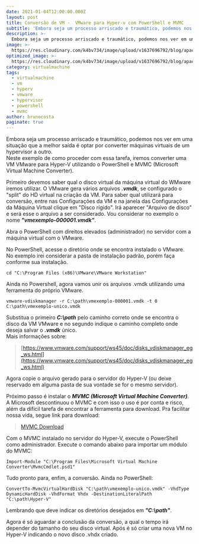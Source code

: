 ```yaml
---
date: 2021-01-04T12:00:00.000Z
layout: post
title: Conversão de VM -  VMware para Hyper-v com PowerShell e MVMC
subtitle: 'Embora seja um processo arriscado e traumático, podemos nos ver em uma situação que a melhor saída é optar por converter máquinas virtuais de um hypervisor a outro.'
description: >-
  Embora seja um processo arriscado e traumático, podemos nos ver em uma situação que a melhor saída é optar por converter máquinas virtuais de um hypervisor a outro.
image: >-
  https://res.cloudinary.com/k4bv734/image/upload/v1637696792/blog/apache_aqldc8.jpg
optimized_image: >-
  https://res.cloudinary.com/k4bv734/image/upload/v1637696792/blog/apache_optimized_a0make.jpg
category: virtualmachine
tags:
  - virtualmachine
  - vm
  - hyperv
  - vmware
  - hypervisor
  - powershell
  - mvmc
author: brunocosta
paginate: true
---
```

Embora seja um processo arriscado e traumático, podemos nos ver em uma situação que a melhor saída é optar por converter máquinas virtuais de um hypervisor a outro.  
Neste exemplo de como proceder com essa tarefa, iremos converter uma VM VMware para Hyper-V utilizando o PowerShell e MVMC (Microsoft Virtual Machine Converter).

Primeiro devemos saber qual o disco virtual da máquina virtual do WMware iremos utilizar. O VMware gera vários arquivos ***.vmdk***, se configurado o "split" do HD virtual na criação da VM. Para saber qual utilizará para conversão, entre nas Configurações da VM e na janela das Configurações da Máquina Virtual clique em "Disco rígido". Irá aparecer "Arquivo de disco" e será esse o arquivo a ser considerado. Vou considerar no exemplo o nome ***"vmexemplo-000001.vmdk"***.  

Abra o PowerShell com direitos elevados (administrador) no servidor com a máquina virtual com o VMware.  

No PowerShell, acesse o diretório onde se encontra instalado o VMware. No exemplo irei considerar a pasta de instalação padrão, porém faça conforme sua instalação.  
```
cd "C:\Program Files (x86)\VMware\VMware Workstation"
```

Ainda no Powershell, agora vamos unir os arquivos .vmdk utilizando uma ferramenta do próprio VMware.  
```
vmware-vdiskmanager -r C:\path\vmexemplo-000001.vmdk -t 0 C:\path\vmexemplo-unico.vmdk
```

Substitua o primeiro ***C:\path*** pelo caminho correto onde se encontra o disco da VM VMware e no segundo indique o caminho completo onde deseja salvar o ***.vmdk*** único.  
Mais informações sobre:  
> [https://www.vmware.com/support/ws45/doc/disks_vdiskmanager_eg_ws.html](https://www.vmware.com/support/ws45/doc/disks_vdiskmanager_eg_ws.html)

Agora copie o arquivo gerado para o servidor do Hyper-V (ou deixe reservado em alguma pasta de sua vontade se for o mesmo servidor).  

Próximo passo é instalar o ***MVMC (Microsoft Virtual Machine Converter)***. A Microsoft descontinuou o MVMC e com isso o uso é por conta e risco, além da difícil tarefa de encontrar a ferramenta para download. Pra facilitar nossa vida, segue link para download: 
> [MVMC Download](http://download.microsoft.com/download/9/1/E/91E9F42C-3F1F-4AD9-92B7-8DD65DA3B0C2/mvmc_setup.msi)

Com o MVMC instalado no servidor do Hyper-V, execute o PowerShell como administrador. Execute o comando abaixo para importar um módulo do MVMC:  
```
Import-Module "C:\Program Files\Microsoft Virtual Machine Converter\MvmcCmdlet.psd1"
```

Tudo pronto para, enfim, a conversão. Ainda no PowerShell:  
```
ConvertTo-MvmcVirtualHardDisk "C:\path\vmexemplo-unico.vmdk" -VhdType DynamicHardDisk -VhdFormat Vhdx -DestinationLiteralPath "C:\path\Hyper-V"
```
Lembrando que deve indicar os diretórios desejados em ***"C:\path"***.

Agora é só aguardar a conclusão da conversão, a qual o tempo irá depender do tamanho do seu disco virtual. Após é só criar uma nova VM no Hyper-V indicando o novo disco .vhdx criado.